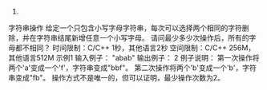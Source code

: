 1.
字符串操作
给定一个只包含小写字母字符串，每次可以选择两个相同的字符删除，并在字符串结尾新增任意一个小写字母。
请问最少多少次操作后，所有的字母都不相同？
时间限制：C/C++ 1秒，其他语言2秒
空间限制：C/C++ 256M，其他语言512M
示例1
输入例子：
"abab"
输出例子：
2
例子说明：
第一次操作将两个'a'变成一个'f'，字符串变成"bbf"。
第二次操作将两个'b'变成一个'b'，字符串变成"fb"。
操作方式不是唯一的，但可以证明，最少操作次数为2。
